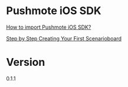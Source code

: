 Pushmote iOS SDK
=======

<a href="https://docs.pushmote.com/v1.1/docs/import-pushmote-ios-sdk">How to import Pushmote iOS SDK?</a>

<a href="https://docs.pushmote.com/v1.1/docs/quickstart-with-pushmote-beta">Step by Step Creating Your First Scenarioboard</a>


Version
=======
0.1.1
